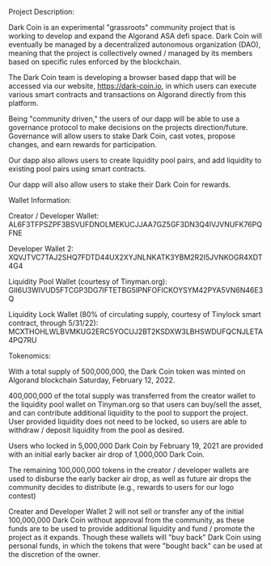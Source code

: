 Project Description:

Dark Coin is an experimental "grassroots" community project that is working to develop and expand the Algorand ASA defi space. 
Dark Coin will eventually be managed by a decentralized autonomous organization (DAO), meaning that the project is collectively 
owned / managed by its members based on specific rules enforced by the blockchain.

The Dark Coin team is developing a browser based dapp that will be accessed via our website, https://dark-coin.io, in which 
users can execute various smart contracts and transactions on Algorand directly from this platform.

Being "community driven," the users of our dapp will be able to use a governance protocol to make decisions on the projects 
direction/future. Governance will allow users to stake Dark Coin, cast votes, propose changes, and earn rewards for participation.

Our dapp also allows users to create liquidity pool pairs, and add liquidity to existing pool pairs using smart contracts.

Our dapp will also allow users to stake their Dark Coin for rewards.



Wallet Information:

Creator / Developer Wallet: AL6F3TFPSZPF3BSVUFDNOLMEKUCJJAA7GZ5GF3DN3Q4IVJVNUFK76PQFNE

Developer Wallet 2: XQVJTVC7TAJ2SHQ7FDTD44UX2XYJNLNKATK3YBM2R2I5JVNKOGR4XDT4G4

Liquidity Pool Wallet (courtesy of Tinyman.org): GII6U3WIVUD5FTCGP3DG7IFTETBG5IPNFOFICKOYSYM42PYA5VN6N46E3Q

Liquidity Lock Wallet (80% of circulating supply, courtesy of Tinylock smart contract, through 5/31/22): MCXTHOHLWLBVMKUG2ERC5YOCUJ2BT2KSDXW3LBHSWDUFQCNJLETA4PQ7RU



Tokenomics:

With a total supply of 500,000,000, the Dark Coin token was minted on Algorand blockchain Saturday, February 12, 2022.

400,000,000 of the total supply was transferred from the creator wallet to the liquidity pool wallet on Tinyman.org so that
users can buy/sell the asset, and can contribute additional liquidity to the pool to support the project. User provided liquidity
does not need to be locked, so users are able to withdraw / deposit liquidity from the pool as desired.

Users who locked in 5,000,000 Dark Coin by February 19, 2021 are provided with an initial early backer air drop of 1,000,000 Dark Coin.

The remaining 100,000,000 tokens in the creator / developer wallets are used to disburse the early backer air drop, as well as future
air drops the community decides to distribute (e.g., rewards to users for our logo contest)

Creater and Developer Wallet 2 will not sell or transfer any of the initial 100,000,000 Dark Coin without approval from the community,
as these funds are to be used to provide additional liquidity and fund / promote the project as it expands. Though these wallets will 
"buy back" Dark Coin using personal funds, in which the tokens that were "bought back" can be used at the discretion of the owner.
